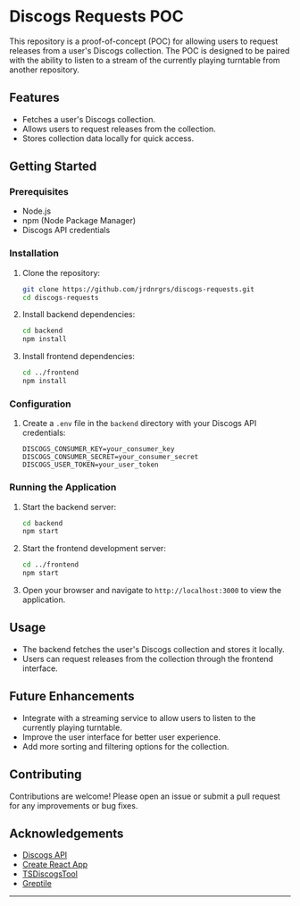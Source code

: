 # Discogs Requests POC

This repository is a proof-of-concept (POC) for allowing users to request releases from a user's Discogs collection. The POC is designed to be paired with the ability to listen to a stream of the currently playing turntable from another repository.

## Features

- Fetches a user's Discogs collection.
- Allows users to request releases from the collection.
- Stores collection data locally for quick access.

## Getting Started

### Prerequisites

- Node.js
- npm (Node Package Manager)
- Discogs API credentials

### Installation

1. Clone the repository:
    ```sh
    git clone https://github.com/jrdnrgrs/discogs-requests.git
    cd discogs-requests
    ```

2. Install backend dependencies:
    ```sh
    cd backend
    npm install
    ```

3. Install frontend dependencies:
    ```sh
    cd ../frontend
    npm install
    ```

### Configuration

1. Create a `.env` file in the `backend` directory with your Discogs API credentials:
    ```env
    DISCOGS_CONSUMER_KEY=your_consumer_key
    DISCOGS_CONSUMER_SECRET=your_consumer_secret
    DISCOGS_USER_TOKEN=your_user_token
    ```

### Running the Application

1. Start the backend server:
    ```sh
    cd backend
    npm start
    ```

2. Start the frontend development server:
    ```sh
    cd ../frontend
    npm start
    ```

3. Open your browser and navigate to `http://localhost:3000` to view the application.

## Usage

- The backend fetches the user's Discogs collection and stores it locally.
- Users can request releases from the collection through the frontend interface.

## Future Enhancements

- Integrate with a streaming service to allow users to listen to the currently playing turntable.
- Improve the user interface for better user experience.
- Add more sorting and filtering options for the collection.

## Contributing

Contributions are welcome! Please open an issue or submit a pull request for any improvements or bug fixes.


## Acknowledgements

- [Discogs API](https://www.discogs.com/developers/)
- [Create React App](https://create-react-app.dev/)
- [TSDiscogsTool](https://github.com/VinylVault/TSDiscogsTool)
- [Greptile](app.greptile.com)

---
